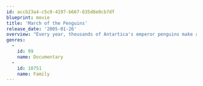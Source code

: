```yaml
---
id: accb23a4-c5c0-4197-b667-835d8e0cb7df
blueprint: movie
title: 'March of the Penguins'
release_date: '2005-01-26'
overview: "Every year, thousands of Antartica's emperor penguins make an astonishing journey to breed their young. They walk, marching day and night in single file 70 miles into the darkest, driest and coldest continent on Earth."
genres:
  -
    id: 99
    name: Documentary
  -
    id: 10751
    name: Family
---
```

